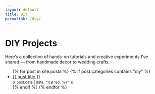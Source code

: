 ```yaml
---
layout: default
title: DIY
permalink: /diy/
---
```


# DIY Projects

Here’s a collection of hands-on tutorials and creative experiments I’ve shared — from handmade decor to wedding crafts.

<ul>
  {% for post in site.posts %}
    {% if post.categories contains "diy" %}
      <li>
        <a href="{{ post.url }}">{{ post.title }}</a><br>
        <small>{{ post.date | date: "%B %d, %Y" }}</small>
      </li>
    {% endif %}
  {% endfor %}
</ul>
